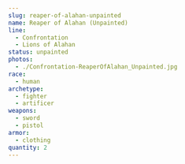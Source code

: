 ```yaml
---
slug: reaper-of-alahan-unpainted
name: Reaper of Alahan (Unpainted)
line:
  - Confrontation
  - Lions of Alahan
status: unpainted
photos:
  - ./Confrontation-ReaperOfAlahan_Unpainted.jpg
race:
  - human
archetype:
  - fighter
  - artificer
weapons:
  - sword
  - pistol
armor:
  - clothing
quantity: 2
---
```

